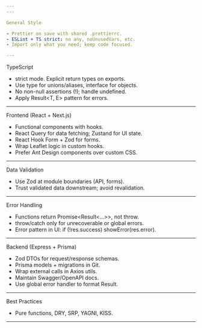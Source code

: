 ```yaml
---
---

General Style

- Prettier on save with shared .prettierrc.
- ESLint + TS strict: no any, noUnusedVars, etc.
- Import only what you need; keep code focused.

---
```


TypeScript

- strict mode. Explicit return types on exports.
- Use type for unions/aliases, interface for objects.
- No non-null assertions (!); handle undefined.
- Apply Result<T, E> pattern for errors.

---

Frontend (React + Next.js)

- Functional components with hooks.
- React Query for data fetching; Zustand for UI state.
- React Hook Form + Zod for forms.
- Wrap Leaflet logic in custom hooks.
- Prefer Ant Design components over custom CSS.

---

Data Validation

- Use Zod at module boundaries (API, forms).
- Trust validated data downstream; avoid revalidation.

---

Error Handling

- Functions return Promise<Result<…>>, not throw.
- throw/catch only for unrecoverable or global errors.
- Error pattern in UI: if (!res.success) showError(res.error).

---

Backend (Express + Prisma)

- Zod DTOs for request/response schemas.
- Prisma models + migrations in Git.
- Wrap external calls in Axios utils.
- Maintain Swagger/OpenAPI docs.
- Use global error handler to format Result.

---

Best Practices

- Pure functions, DRY, SRP, YAGNI, KISS.

---
